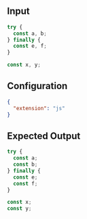 
## Input
```javascript input
try {
  const a, b;
} finally {
  const e, f;
}

const x, y;
```

## Configuration
```json configuration
{
  "extension": "js"
}
```

## Expected Output
```javascript expected output
try {
  const a;
  const b;
} finally {
  const e;
  const f;
}

const x;
const y;
```
